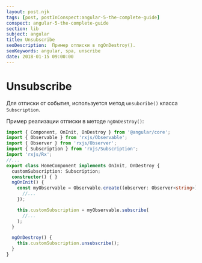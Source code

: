 ```yaml
---
layout: post.njk
tags: [post, postInConspect:angular-5-the-complete-guide]
conspect: angular-5-the-complete-guide
section: lib
subject: angular
title: Unsubscribe
seoDescription:  Пример отписки в ngOnDestroy().
seoKeywords: angular, spa, unscribe
date: 2018-01-15 09:00:00
---
```

# Unsubscribe

Для отписки от события, используется метод `unsubcribe()` класса `Subscription`. 

Пример реализации отписки в методе `ngOnDestroy()`:

```typescript
import { Component, OnInit, OnDestroy } from '@angular/core';
import { Observable } from 'rxjs/Observable';
import { Observer } from 'rxjs/Observer';
import { Subscription } from 'rxjs/Subscription';
import 'rxjs/Rx';
//...
export class HomeComponent implements OnInit, OnDestroy {
  customSubscription: Subscription;
  constructor() { }
  ngOnInit() {
    const myObservable = Observable.create((observer: Observer<string>) => {
      //...
    });

    this.customSubscription = myObservable.subscribe(
      //...
    );
  }

  ngOnDestroy() {
    this.customSubscription.unsubscribe();
  }
}
```